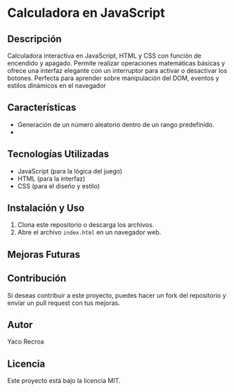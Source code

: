 # Calculadora en JavaScript

## Descripción
Calculadora interactiva en JavaScript, HTML y CSS con función de encendido y apagado. Permite realizar operaciones matemáticas básicas y ofrece una interfaz elegante con un interruptor para activar o desactivar los botones. Perfecta para aprender sobre manipulación del DOM, eventos y estilos dinámicos en el navegador

## Características
- Generación de un número aleatorio dentro de un rango predefinido.
-

## Tecnologías Utilizadas
- JavaScript (para la lógica del juego)
- HTML (para la interfaz)
- CSS (para el diseño y estilo)

## Instalación y Uso
1. Clona este repositorio o descarga los archivos.
2. Abre el archivo `index.html` en un navegador web.

## Mejoras Futuras

## Contribución
Si deseas contribuir a este proyecto, puedes hacer un fork del repositorio y enviar un pull request con tus mejoras.

## Autor
Yaco Recroa 

## Licencia
Este proyecto está bajo la licencia MIT.
